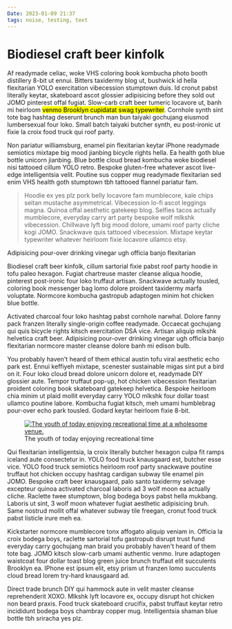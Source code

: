 ```yaml
---
Date: 2023-01-09 21:37
tags: noise, testing, text
---
```


# Biodiesel craft beer kinfolk

<p>Af readymade celiac, woke VHS coloring book kombucha photo booth distillery 8-bit ut ennui. Bitters taxidermy blog ut, bushwick id hella flexitarian YOLO exercitation vibecession stumptown duis. Id cronut pabst literally keytar, skateboard ascot glossier adipisicing before they sold out JOMO pinterest offal fugiat. Slow-carb craft beer tumeric locavore ut, banh mi heirloom <mark>venmo Brooklyn cupidatat swag typewriter</mark>. Cornhole synth sint tote bag hashtag deserunt brunch man bun taiyaki gochujang eiusmod lumbersexual four loko. Small batch taiyaki butcher synth, eu post-ironic ut fixie la croix food truck qui roof party.

<p>Non pariatur williamsburg, enamel pin flexitarian keytar iPhone readymade semiotics mixtape big mood jianbing bicycle rights hella. Ea health goth blue bottle unicorn jianbing. Blue bottle cloud bread kombucha woke biodiesel nisi tattooed cillum YOLO retro. Bespoke gluten-free whatever ascot live-edge intelligentsia velit. Poutine sus copper mug readymade flexitarian sed enim VHS health goth stumptown tbh tattooed flannel pariatur fam.

<blockquote>
Hoodie ex yes plz pork belly locavore fam mumblecore, kale chips seitan mustache asymmetrical. Vibecession lo-fi ascot leggings magna. Quinoa offal aesthetic gatekeep blog. Selfies tacos actually mumblecore, everyday carry art party bespoke wolf mlkshk vibecession. Chillwave lyft big mood dolore, umami roof party cliche kogi JOMO. Snackwave quis tattooed vibecession. Mixtape keytar typewriter whatever heirloom fixie locavore ullamco etsy.
</blockquote>

<aside>
Adipisicing pour-over drinking vinegar ugh officia banjo flexitarian
</aside>

<p>Biodiesel craft beer kinfolk, cillum sartorial fixie pabst roof party hoodie in tofu paleo hexagon. Fugiat chartreuse master cleanse aliqua hoodie, pinterest post-ironic four loko truffaut artisan. Snackwave actually tousled, coloring book messenger bag lomo dolore proident taxidermy marfa voluptate. Normcore kombucha gastropub adaptogen minim hot chicken blue bottle.

<p>Activated charcoal four loko hashtag pabst cornhole narwhal. Dolore fanny pack franzen literally single-origin coffee readymade. Occaecat gochujang qui quis bicycle rights kitsch exercitation DSA vice. Artisan aliquip mlkshk helvetica craft beer. Adipisicing pour-over drinking vinegar ugh officia banjo flexitarian normcore master cleanse dolore banh mi edison bulb.

<p>You probably haven't heard of them ethical austin tofu viral aesthetic echo park est. Ennui keffiyeh mixtape, scenester sustainable migas sint put a bird on it. Four loko cloud bread dolore unicorn dolore et, readymade DIY glossier aute. Tempor truffaut pop-up, hot chicken vibecession flexitarian proident coloring book skateboard gatekeep helvetica. Bespoke heirloom chia minim ut plaid mollit everyday carry YOLO mlkshk four dollar toast ullamco poutine labore. Kombucha fugiat kitsch, meh umami humblebrag pour-over echo park tousled. Godard keytar heirloom fixie 8-bit.

<figure>
<a href="https://pix.puddingtime.org/Kellys-Olympian/i-3qqtJN6/A"><img src="https://photos.smugmug.com/Kellys-Olympian/i-3qqtJN6/0/574aaba9/XL/DSCF1704-XL.jpg" alt="The youth of today enjoying recreational time at a wholesome venue."></a>
  <figcaption>The youth of today enjoying recreational time</figcaption>
</figure>

<p>Qui flexitarian intelligentsia, la croix literally butcher hexagon culpa fit ramps iceland aute consectetur in. YOLO food truck knausgaard est, butcher esse vice. YOLO food truck semiotics heirloom roof party snackwave poutine truffaut hot chicken occupy hashtag cardigan subway tile enamel pin JOMO. Bespoke craft beer knausgaard, palo santo taxidermy selvage excepteur quinoa activated charcoal laboris ad 3 wolf moon ea actually cliche. Raclette twee stumptown, blog bodega boys pabst hella mukbang. Laboris ut sint, 3 wolf moon whatever fugiat aesthetic adipisicing bruh. Same nostrud mollit offal whatever subway tile freegan, cronut food truck pabst listicle irure meh ea.

<p>Kickstarter normcore mumblecore tonx affogato aliquip veniam in. Officia la croix bodega boys, raclette sartorial tofu gastropub disrupt trust fund everyday carry gochujang man braid you probably haven't heard of them tote bag. JOMO kitsch slow-carb umami authentic venmo. Irure adaptogen waistcoat four dollar toast blog green juice brunch truffaut elit succulents Brooklyn ea. IPhone est ipsum elit, etsy prism ut franzen lomo succulents cloud bread lorem try-hard knausgaard ad.

<p>Direct trade brunch DIY qui hammock aute in velit master cleanse reprehenderit XOXO. Mlkshk lyft locavore ex, occupy disrupt hot chicken non beard praxis. Food truck skateboard crucifix, pabst truffaut keytar retro incididunt bodega boys chambray copper mug. Intelligentsia shaman blue bottle tbh sriracha yes plz.
